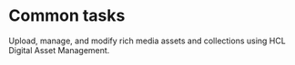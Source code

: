 # Common tasks

Upload, manage, and modify rich media assets and collections using HCL Digital Asset Management.



